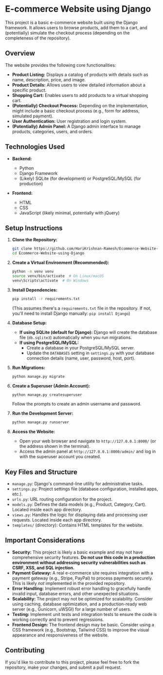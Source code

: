 # E-commerce Website using Django

This project is a basic e-commerce website built using the Django framework. It allows users to browse products, add them to a cart, and (potentially) simulate the checkout process (depending on the completeness of the repository).

## Overview

The website provides the following core functionalities:

*   **Product Listing:** Displays a catalog of products with details such as name, description, price, and image.
*   **Product Details:**  Allows users to view detailed information about a specific product.
*   **Shopping Cart:** Enables users to add products to a virtual shopping cart.
*   **(Potentially) Checkout Process:** Depending on the implementation, might include a basic checkout process (e.g., form for address, simulated payment).
*   **User Authentication:** User registration and login system.
*   **(Potentially) Admin Panel:** A Django admin interface to manage products, categories, users, and orders.

## Technologies Used

*   **Backend:**
    *   Python
    *   Django Framework
    *   (Likely) SQLite (for development) or PostgreSQL/MySQL (for production)

*   **Frontend:**
    *   HTML
    *   CSS
    *   JavaScript (likely minimal, potentially with jQuery)

## Setup Instructions

1.  **Clone the Repository:**

    ```bash
    git clone https://github.com/HariKrishnan-Ramesh/Ecommerce-Website-using-Django.git
    cd Ecommerce-Website-using-Django
    ```

2.  **Create a Virtual Environment (Recommended):**

    ```bash
    python -m venv venv
    source venv/bin/activate  # On Linux/macOS
    venv\Scripts\activate  # On Windows
    ```

3.  **Install Dependencies:**

    ```bash
    pip install -r requirements.txt
    ```
    (This assumes there's a `requirements.txt` file in the repository. If not, you'll need to install Django manually: `pip install Django`)

4.  **Database Setup:**

    *   **If using SQLite (default for Django):**  Django will create the database file (`db.sqlite3`) automatically when you run migrations.
    *   **If using PostgreSQL/MySQL:**
        *   Create a database in your PostgreSQL/MySQL server.
        *   Update the `DATABASES` setting in `settings.py` with your database connection details (name, user, password, host, port).

5.  **Run Migrations:**

    ```bash
    python manage.py migrate
    ```

6.  **Create a Superuser (Admin Account):**

    ```bash
    python manage.py createsuperuser
    ```
    Follow the prompts to create an admin username and password.

7.  **Run the Development Server:**

    ```bash
    python manage.py runserver
    ```

8.  **Access the Website:**

    *   Open your web browser and navigate to `http://127.0.0.1:8000/` (or the address shown in the terminal).
    *   Access the admin panel at `http://127.0.0.1:8000/admin/` and log in with the superuser account you created.

## Key Files and Structure

*   `manage.py`: Django's command-line utility for administrative tasks.
*   `settings.py`:  Project settings file (database configuration, installed apps, etc.).
*   `urls.py`: URL routing configuration for the project.
*   `models.py`: Defines the data models (e.g., Product, Category, Cart). Located inside each app directory.
*   `views.py`:  Handles the logic for displaying data and processing user requests. Located inside each app directory.
*   `templates/` (directory): Contains HTML templates for the website.

## Important Considerations

*   **Security:**  This project is likely a basic example and may not have comprehensive security features.  **Do not use this code in a production environment without addressing security vulnerabilities such as CSRF, XSS, and SQL injection.**
*   **Payment Gateway:**  A real e-commerce site requires integration with a payment gateway (e.g., Stripe, PayPal) to process payments securely. This is likely *not* implemented in the provided repository.
*   **Error Handling:** Implement robust error handling to gracefully handle invalid input, database errors, and other unexpected situations.
*   **Scalability:** The project may not be optimized for scalability.  Consider using caching, database optimization, and a production-ready web server (e.g., Gunicorn, uWSGI) for a large number of users.
*   **Testing:**  Implement unit tests and integration tests to ensure the code is working correctly and to prevent regressions.
*   **Frontend Design:** The frontend design may be basic.  Consider using a CSS framework (e.g., Bootstrap, Tailwind CSS) to improve the visual appearance and responsiveness of the website.

## Contributing

If you'd like to contribute to this project, please feel free to fork the repository, make your changes, and submit a pull request.
